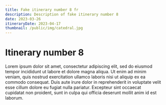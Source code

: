 ```yaml
---
title: Fake itinerary number 8 fr 
description: Description of fake itinerary number 8
date: 2023-03-26
itineraryDate: 2023-04-17
thumbnail: /public/img/catedral.jpg
---
```


# Itinerary number 8

Lorem ipsum dolor sit amet, consectetur adipiscing elit, sed do eiusmod tempor incididunt ut labore et dolore magna aliqua. Ut enim ad minim veniam, quis nostrud exercitation ullamco laboris nisi ut aliquip ex ea commodo consequat. Duis aute irure dolor in reprehenderit in voluptate velit esse cillum dolore eu fugiat nulla pariatur. Excepteur sint occaecat cupidatat non proident, sunt in culpa qui officia deserunt mollit anim id est laborum.
